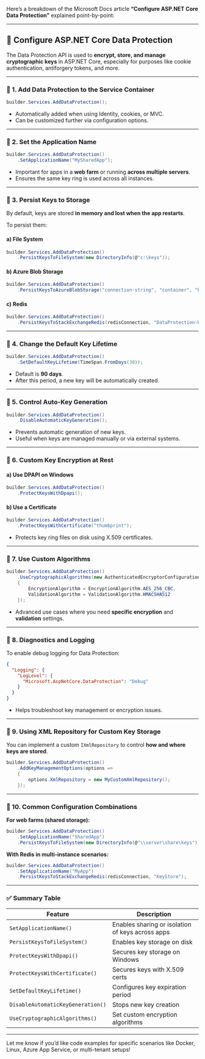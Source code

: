 Here’s a breakdown of the Microsoft Docs article **“Configure ASP.NET Core Data Protection”** explained point-by-point:

---

## 🔐 Configure ASP.NET Core Data Protection

The Data Protection API is used to **encrypt, store, and manage cryptographic keys** in ASP.NET Core, especially for purposes like cookie authentication, antiforgery tokens, and more.

---

### 🔹 1. **Add Data Protection to the Service Container**

```csharp
builder.Services.AddDataProtection();
```

- Automatically added when using Identity, cookies, or MVC.
- Can be customized further via configuration options.

---

### 🔹 2. **Set the Application Name**

```csharp
builder.Services.AddDataProtection()
    .SetApplicationName("MySharedApp");
```

- Important for apps in a **web farm** or running **across multiple servers**.
- Ensures the same key ring is used across all instances.

---

### 🔹 3. **Persist Keys to Storage**

By default, keys are stored **in memory and lost when the app restarts**.

To persist them:

#### a) File System

```csharp
builder.Services.AddDataProtection()
    .PersistKeysToFileSystem(new DirectoryInfo(@"c:\keys"));
```

#### b) Azure Blob Storage

```csharp
builder.Services.AddDataProtection()
    .PersistKeysToAzureBlobStorage("connection-string", "container", "blob-name");
```

#### c) Redis

```csharp
builder.Services.AddDataProtection()
    .PersistKeysToStackExchangeRedis(redisConnection, "DataProtection-Keys");
```

---

### 🔹 4. **Change the Default Key Lifetime**

```csharp
builder.Services.AddDataProtection()
    .SetDefaultKeyLifetime(TimeSpan.FromDays(30));
```

- Default is **90 days**.
- After this period, a new key will be automatically created.

---

### 🔹 5. **Control Auto-Key Generation**

```csharp
builder.Services.AddDataProtection()
    .DisableAutomaticKeyGeneration();
```

- Prevents automatic generation of new keys.
- Useful when keys are managed manually or via external systems.

---

### 🔹 6. **Custom Key Encryption at Rest**

#### a) Use DPAPI on Windows

```csharp
builder.Services.AddDataProtection()
    .ProtectKeysWithDpapi();
```

#### b) Use a Certificate

```csharp
builder.Services.AddDataProtection()
    .ProtectKeysWithCertificate("thumbprint");
```

- Protects key ring files on disk using X.509 certificates.

---

### 🔹 7. **Use Custom Algorithms**

```csharp
builder.Services.AddDataProtection()
    .UseCryptographicAlgorithms(new AuthenticatedEncryptorConfiguration
    {
        EncryptionAlgorithm = EncryptionAlgorithm.AES_256_CBC,
        ValidationAlgorithm = ValidationAlgorithm.HMACSHA512
    });
```

- Advanced use cases where you need **specific encryption** and **validation** settings.

---

### 🔹 8. **Diagnostics and Logging**

To enable debug logging for Data Protection:

```json
{
  "Logging": {
    "LogLevel": {
      "Microsoft.AspNetCore.DataProtection": "Debug"
    }
  }
}
```

- Helps troubleshoot key management or encryption issues.

---

### 🔹 9. **Using XML Repository for Custom Key Storage**

You can implement a custom `IXmlRepository` to control **how and where keys are stored**.

```csharp
builder.Services.AddDataProtection()
    .AddKeyManagementOptions(options =>
    {
        options.XmlRepository = new MyCustomXmlRepository();
    });
```

---

### 🔹 10. **Common Configuration Combinations**

**For web farms (shared storage):**

```csharp
builder.Services.AddDataProtection()
    .SetApplicationName("SharedApp")
    .PersistKeysToFileSystem(new DirectoryInfo(@"\\server\share\keys"));
```

**With Redis in multi-instance scenarios:**

```csharp
builder.Services.AddDataProtection()
    .SetApplicationName("MyApp")
    .PersistKeysToStackExchangeRedis(redisConnection, "KeyStore");
```

---

### ✅ Summary Table

| Feature                            | Description |
|-----------------------------------|-------------|
| `SetApplicationName()`            | Enables sharing or isolation of keys across apps |
| `PersistKeysToFileSystem()`       | Enables key storage on disk |
| `ProtectKeysWithDpapi()`          | Secures key storage on Windows |
| `ProtectKeysWithCertificate()`    | Secures keys with X.509 certs |
| `SetDefaultKeyLifetime()`         | Configures key expiration period |
| `DisableAutomaticKeyGeneration()` | Stops new key creation |
| `UseCryptographicAlgorithms()`    | Set custom encryption algorithms |

---

Let me know if you’d like code examples for specific scenarios like Docker, Linux, Azure App Service, or multi-tenant setups!